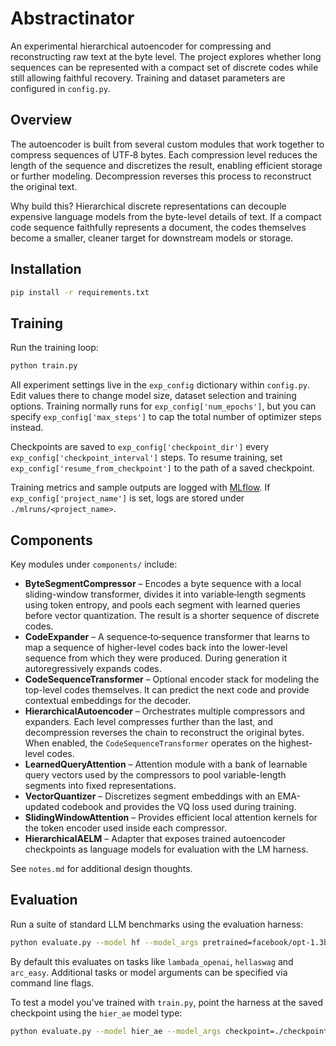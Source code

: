 # Abstractinator

An experimental hierarchical autoencoder for compressing and reconstructing raw
text at the byte level. The project explores whether long sequences can be
represented with a compact set of discrete codes while still allowing faithful
recovery. Training and dataset parameters are configured in `config.py`.

## Overview

The autoencoder is built from several custom modules that work together to
compress sequences of UTF‑8 bytes. Each compression level reduces the length of
the sequence and discretizes the result, enabling efficient storage or further
modeling. Decompression reverses this process to reconstruct the original text.

Why build this? Hierarchical discrete representations can decouple expensive
language models from the byte-level details of text. If a compact code sequence
faithfully represents a document, the codes themselves become a smaller,
cleaner target for downstream models or storage.

## Installation

```bash
pip install -r requirements.txt
```

## Training

Run the training loop:

```bash
python train.py
```

All experiment settings live in the `exp_config` dictionary within `config.py`.  Edit values there to change model size, dataset selection and training options. Training normally runs for `exp_config['num_epochs']`, but you can specify `exp_config['max_steps']` to cap the total number of optimizer steps instead.

Checkpoints are saved to `exp_config['checkpoint_dir']` every `exp_config['checkpoint_interval']` steps.  To resume training, set `exp_config['resume_from_checkpoint']` to the path of a saved checkpoint.

Training metrics and sample outputs are logged with [MLflow](https://mlflow.org/docs/latest/python_api/mlflow.html). If `exp_config['project_name']` is set, logs are stored under `./mlruns/<project_name>`.

## Components

Key modules under `components/` include:

- **ByteSegmentCompressor** – Encodes a byte sequence with a local sliding-window
  transformer, divides it into variable‑length segments using token entropy, and
  pools each segment with learned queries before vector quantization.  The
  result is a shorter sequence of discrete codes.
- **CodeExpander** – A sequence‑to‑sequence transformer that learns to map a
  sequence of higher-level codes back into the lower-level sequence from which
  they were produced. During generation it autoregressively expands codes.
- **CodeSequenceTransformer** – Optional encoder stack for modeling the top-level
  codes themselves.  It can predict the next code and provide contextual
  embeddings for the decoder.
- **HierarchicalAutoencoder** – Orchestrates multiple compressors and expanders.
  Each level compresses further than the last, and decompression reverses the
  chain to reconstruct the original bytes.  When enabled, the
  `CodeSequenceTransformer` operates on the highest-level codes.
- **LearnedQueryAttention** – Attention module with a bank of learnable query
  vectors used by the compressors to pool variable-length segments into fixed
  representations.
- **VectorQuantizer** – Discretizes segment embeddings with an EMA-updated
  codebook and provides the VQ loss used during training.
- **SlidingWindowAttention** – Provides efficient local attention kernels for the
  token encoder used inside each compressor.
- **HierarchicalAELM** – Adapter that exposes trained autoencoder checkpoints as
  language models for evaluation with the LM harness.

See `notes.md` for additional design thoughts.

## Evaluation

Run a suite of standard LLM benchmarks using the evaluation harness:

```bash
python evaluate.py --model hf --model_args pretrained=facebook/opt-1.3b use_accelerate=True
```

By default this evaluates on tasks like `lambada_openai`, `hellaswag` and
`arc_easy`.  Additional tasks or model arguments can be specified via command
line flags.

To test a model you've trained with `train.py`, point the harness at the saved
checkpoint using the `hier_ae` model type:

```bash
python evaluate.py --model hier_ae --model_args checkpoint=./checkpoints/checkpoint_step1000.pt
```
